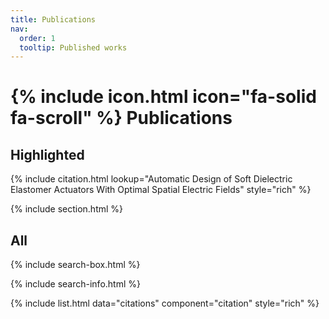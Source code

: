 ```yaml
---
title: Publications
nav:
  order: 1
  tooltip: Published works
---
```


# {% include icon.html icon="fa-solid fa-scroll" %} Publications


## Highlighted

{% include citation.html lookup="Automatic Design of Soft Dielectric Elastomer Actuators With Optimal Spatial Electric Fields" style="rich" %}

{% include section.html %}

## All

{% include search-box.html %}

{% include search-info.html %}

{% include list.html data="citations" component="citation" style="rich" %}
